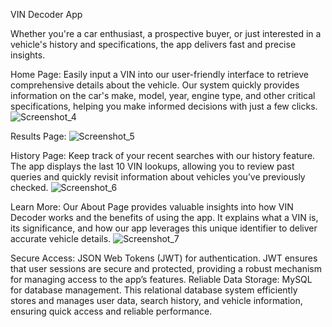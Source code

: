 
VIN Decoder App

Whether you're a car enthusiast, a prospective buyer, or just interested in a vehicle's history and specifications, the app delivers fast and precise insights.

Home Page: Easily input a VIN into our user-friendly interface to retrieve comprehensive details about the vehicle. Our system quickly provides information on the car's make, model, year, engine type, and other critical specifications, helping you make informed decisions with just a few clicks.
![Screenshot_4](https://github.com/user-attachments/assets/2a1ab9b9-897c-4c1c-ba8b-63b83f1bb556)

Results Page:
![Screenshot_5](https://github.com/user-attachments/assets/d3675adc-0fd4-45d6-869d-54429755c57a)

History Page: Keep track of your recent searches with our history feature. The app displays the last 10 VIN lookups, allowing you to review past queries and quickly revisit information about vehicles you’ve previously checked.
![Screenshot_6](https://github.com/user-attachments/assets/3b335048-affb-4d92-8d4f-db4178e7c34b)

Learn More: Our About Page provides valuable insights into how VIN Decoder works and the benefits of using the app. It explains what a VIN is, its significance, and how our app leverages this unique identifier to deliver accurate vehicle details.
![Screenshot_7](https://github.com/user-attachments/assets/91d622d8-7e23-4249-91e5-4343aaa65446)

Secure Access: JSON Web Tokens (JWT) for authentication. JWT ensures that user sessions are secure and protected, providing a robust mechanism for managing access to the app’s features.
Reliable Data Storage: MySQL for database management. This relational database system efficiently stores and manages user data, search history, and vehicle information, ensuring quick access and reliable performance.
